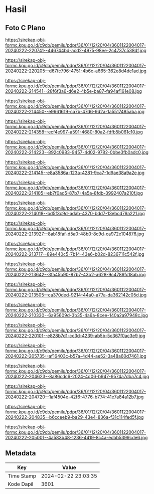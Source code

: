 # Hasil

## Foto C Plano

https://sirekap-obj-formc.kpu.go.id/c9cb/pemilu/pdpr/36/01/12/20/04/3601122004017-20240222-220741--446744bd-acd2-4975-98ee-2c4737c538df.jpg

https://sirekap-obj-formc.kpu.go.id/c9cb/pemilu/pdpr/36/01/12/20/04/3601122004017-20240222-220205--d67fc796-4751-4b6c-a665-362e8d4dc1ad.jpg

https://sirekap-obj-formc.kpu.go.id/c9cb/pemilu/pdpr/36/01/12/20/04/3601122004017-20240222-214541--28f6f3a6-d6e2-4b5e-ba87-fa94af161e08.jpg

https://sirekap-obj-formc.kpu.go.id/c9cb/pemilu/pdpr/36/01/12/20/04/3601122004017-20240222-214450--e9661619-ca7b-47d6-9d2a-1a5517485aba.jpg

https://sirekap-obj-formc.kpu.go.id/c9cb/pemilu/pdpr/36/01/12/20/04/3601122004017-20240222-214358--ecf4e997-a591-4680-80a2-fdfb5b061c10.jpg

https://sirekap-obj-formc.kpu.go.id/c9cb/pemilu/pdpr/36/01/12/20/04/3601122004017-20240222-214223--892c0983-9457-4d02-9782-0bbe3fb0adc0.jpg

https://sirekap-obj-formc.kpu.go.id/c9cb/pemilu/pdpr/36/01/12/20/04/3601122004017-20240222-214145--e8a3586a-123a-4281-9ca7-1d9ae38a9a2e.jpg

https://sirekap-obj-formc.kpu.go.id/c9cb/pemilu/pdpr/36/01/12/20/04/3601122004017-20240222-214105--eb7f0ad5-87b7-4a5a-8fdb-3992407a210f.jpg

https://sirekap-obj-formc.kpu.go.id/c9cb/pemilu/pdpr/36/01/12/20/04/3601122004017-20240222-214018--bd5f3c9d-adab-4370-bdd7-13ebcd79a221.jpg

https://sirekap-obj-formc.kpu.go.id/c9cb/pemilu/pdpr/36/01/12/20/04/3601122004017-20240222-213927--8ab18faf-d5a0-48b0-8c9d-ca972e104876.jpg

https://sirekap-obj-formc.kpu.go.id/c9cb/pemilu/pdpr/36/01/12/20/04/3601122004017-20240222-213717--89e440c5-7b14-43e6-b02d-8236711c542f.jpg

https://sirekap-obj-formc.kpu.go.id/c9cb/pemilu/pdpr/36/01/12/20/04/3601122004017-20240222-213642--3fa45b90-87b7-43b2-a628-9c4789fc18ab.jpg

https://sirekap-obj-formc.kpu.go.id/c9cb/pemilu/pdpr/36/01/12/20/04/3601122004017-20240222-213505--ca370ded-9214-44a0-a77a-da362142c05d.jpg

https://sirekap-obj-formc.kpu.go.id/c9cb/pemilu/pdpr/36/01/12/20/04/3601122004017-20240222-210330--6a95609d-3b35-4a6a-8cee-140a2a97948c.jpg

https://sirekap-obj-formc.kpu.go.id/c9cb/pemilu/pdpr/36/01/12/20/04/3601122004017-20240222-220101--e828b7d1-cc3d-4239-ab5b-5c367f0ac3e9.jpg

https://sirekap-obj-formc.kpu.go.id/c9cb/pemilu/pdpr/36/01/12/20/04/3601122004017-20240222-205735--af16403c-b57a-4d44-ae52-3a48a60d7461.jpg

https://sirekap-obj-formc.kpu.go.id/c9cb/pemilu/pdpr/36/01/12/20/04/3601122004017-20240222-204623--8a86cdc6-2024-4d06-b947-9574a7dba7c4.jpg

https://sirekap-obj-formc.kpu.go.id/c9cb/pemilu/pdpr/36/01/12/20/04/3601122004017-20240222-204720--1af4504e-42f6-4776-b774-41e7a84a12b7.jpg

https://sirekap-obj-formc.kpu.go.id/c9cb/pemilu/pdpr/36/01/12/20/04/3601122004017-20240222-204835--b6cceeb9-ba29-43e4-836a-f31c114fed5f.jpg

https://sirekap-obj-formc.kpu.go.id/c9cb/pemilu/pdpr/36/01/12/20/04/3601122004017-20240222-205001--4a583b48-1236-4419-8c4a-ecbb5399cde6.jpg


## Metadata

| Key        | Value               |
| ---------- | ------------------- |
| Time Stamp | 2024-02-22 23:03:35 |
| Kode Dapil | 3601                |



